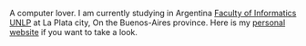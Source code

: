 A computer lover. I am currently studying in Argentina [Faculty of Informatics UNLP](https://www.info.unlp.edu.ar/) at La Plata city, On the Buenos-Aires province.
Here is my [personal website](https://www.tomasaragon.com.ar) if you want to take a look.
